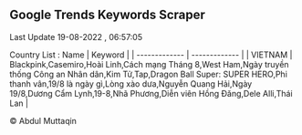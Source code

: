 

## Google Trends Keywords Scraper 
 
Last Update 19-08-2022 , 06:57:05

Country List :
 Name  | Keyword |
| ------------- | ------------- |
| VIETNAM | Blackpink,Casemiro,Hoài Linh,Cách mạng Tháng 8,West Ham,Ngày truyền thống Công an Nhân dân,Kim Tử,Tap,Dragon Ball Super: SUPER HERO,Phi thanh vân,19/8 là ngày gì,Lòng xào dưa,Nguyễn Quang Hải,Ngày 19/8,Dương Cẩm Lynh,19-8,Nhã Phương,Diễn viên Hồng Đăng,Dele Alli,Thái Lan |



© Abdul Muttaqin 
